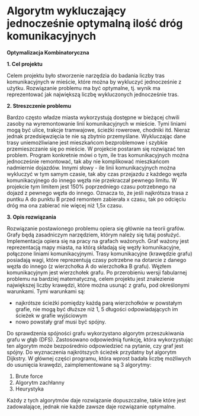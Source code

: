 # Algorytm wykluczający jednocześnie optymalną ilość dróg komunikacyjnych
********Optymalizacja Kombinatoryczna********


******1. Cel projektu******

Celem projektu było stworzenie narzędzia do badania liczby tras komunikacyjnych
w mieście, które można by wykluczyć jednocześnie z użytku. Rozwiązanie problemu
ma być optymalne, tj. wynik ma reprezentować jak największą liczbę wykluczonych
jednocześnie tras.

******2. Streszczenie problemu******

Bardzo często władze miasta wykorzystują dostępne w bieżącej chwili zasoby na
wyremontowanie linii komunikacyjnych w mieście. Tymi liniami mogą być ulice, trakcje tramwajowe, ścieżki rowerowe, chodniki itd. Nieraz jednak przedsięwzięcia te nie są zbytnio przemyślane. Wykluczając dane trasy uniemożliwiane jest mieszkańcom bezproblemowe i szybkie przemieszczanie się po mieście. W projekcie postaram się rozwiązać ten problem.
Program konkretnie mówi o tym, ile tras komunikacyjnych można jednocześnie remontować, tak aby nie komplikować mieszkańcom nadmiernie dojazdów. Innymi słowy - ile linii komunikacyjnych można wykluczyć w tym samym czasie, tak aby czas przejazdu z każdego węzła komunikacyjnego do innego węzła nie przekraczał pewnego limitu. W projekcie tym limitem jest 150% poprzedniego czasu potrzebnego na dojazd z pewnego węzła do innego. Oznacza to, że jeśli najkrótsza trasa z puntku A do punktu B przed remontem zabierała x czasu, tak po odcięciu dróg ma ona zabierać nie więcej niż 1,5x czasu.

******3. Opis rozwiązania******

Rozwiązanie postawionego problemu opiera się głównie na teorii grafów. Grafy
będą zasadniczym narzędziem, którym należy się tutaj posłużyć. Implementacja opiera się na pracy na grafach ważonych. Graf ważony jest reprezentacją mapy miasta, na
którą składają się węzły komunikacyjne, połączone liniami komunikacyjnymi. Trasy komunikacyjne (krawędzie grafu) posiadają wagi, które reprezentują czasy potrzebne na dotarcie z danego węzła do innego (z wierzchołka A do wierzchołka B grafu). Węzłem komunikacyjnym jest wierzchołek grafu. Po przerobieniu wersji fabularnej problemu na bardziej matematyczną, celem projektu jest znalezienie największej liczby krawędzi, które można usunąć z grafu, pod określonymi warunkami. Tymi warunkami są:
- najkrótsze ścieżki pomiędzy każdą parą wierzchołków w powstałym grafie, nie mogą być dłuższe niż 1, 5 długości odpowiadających im ścieżek w grafie wyjściowym
- nowo powstały graf musi być spójny.

Do sprawdzenia spójności grafu wykorzystano algorytm przeszukiwania grafu w głąb (DFS). Zastosowano odpowiednią funkcję, która wykorzystując ten algorytm może bezpośrednio odpowiedzieć na pytanie, czy graf jest spójny. Do wyznaczenia najkrótszych ścieżek przydatny był algorytm Dijkstry. W głównej części programu, która wprost badała liczbę możliwych do usunięcia krawędzi, zaimplementowane są 3 algorytmy:
1. Brute force
2. Algorytm zachłanny
3. Heurystyka

Każdy z tych algorytmów daje rozwiązanie dopuszczalne, takie które jest zadowalające, jednak nie każde zawsze daje rozwiązanie optymalne.
